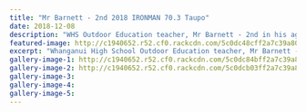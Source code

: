 ```yaml
---
title: "Mr Barnett - 2nd 2018 IRONMAN 70.3 Taupo"
date: 2018-12-08
description: "WHS Outdoor Education teacher, Mr Barnett - 2nd in his age group at the Half Ironman in Taupo on Saturday..."
featured-image: http://c1940652.r52.cf0.rackcdn.com/5c0dc48cff2a7c39a800112e/BJ-Taupo-Half-Ironman-8-dec-280-2018.jpg
excerpt: "Whanganui High School Outdoor Education teacher, Mr Barnett - 2nd in his age group at the Half Ironman in Taupo on Saturday 8 December!"
gallery-image-1: http://c1940652.r52.cf0.rackcdn.com/5c0dc84bff2a7c39a8001130/BJ-image-of-ironman-taupo.jpg
gallery-image-2: http://c1940652.r52.cf0.rackcdn.com/5c0dcb03ff2a7c39a8001132/BJ-love-taupo-sign.jpg
gallery-image-3: 
gallery-image-4: 
gallery-image-5: 
---
```

